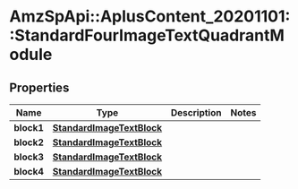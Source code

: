 # AmzSpApi::AplusContent_20201101::StandardFourImageTextQuadrantModule

## Properties
Name | Type | Description | Notes
------------ | ------------- | ------------- | -------------
**block1** | [**StandardImageTextBlock**](StandardImageTextBlock.md) |  | 
**block2** | [**StandardImageTextBlock**](StandardImageTextBlock.md) |  | 
**block3** | [**StandardImageTextBlock**](StandardImageTextBlock.md) |  | 
**block4** | [**StandardImageTextBlock**](StandardImageTextBlock.md) |  | 


